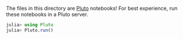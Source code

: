 The files in this directory are [Pluto](https://github.com/fonsp/Pluto.jl) notebooks! For best experience, run these notebooks in a Pluto server. 

```julia
julia> using Pluto
julia> Pluto.run()
```